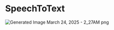 # SpeechToText
![Generated Image March 24, 2025 - 2_27AM png](https://github.com/user-attachments/assets/cab25a0d-7bb8-4436-bff2-268c83537c21)
